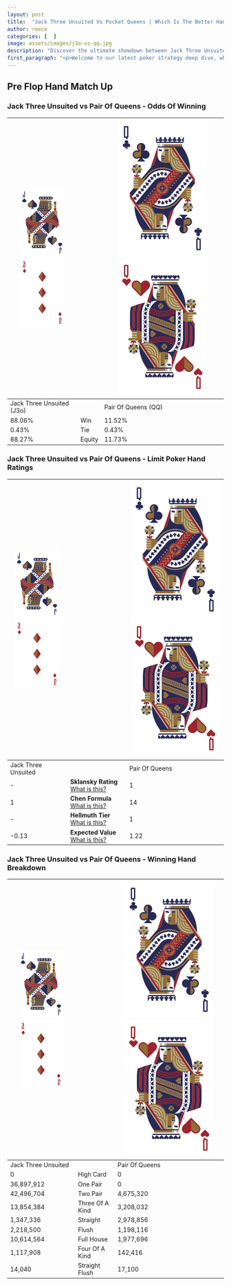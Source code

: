 ```yaml
---
layout: post
title:  "Jack Three Unsuited Vs Pocket Queens | Which Is The Better Hand In Poker? A Complete Guide"
author: reece
categories: [  ]
image: assets/images/j3o-vs-qq.jpg
description: "Discover the ultimate showdown between Jack Three Unsuited and Pair Of Queens in poker! Uncover the odds, strategies, and scenarios where one hand triumphs over the other. Get ready to up your poker game with this thrilling analysis."
first_paragraph: "<p>Welcome to our latest poker strategy deep dive, where we're pitting two distinct hands against each other in a high-stakes showdown: Jack Three Unsuited vs Pair Of Queens.</p><p>In the dynamic world of poker, every decision counts, and knowing which hand holds the upper hand is key to your success at the table.</p><p>In this article, we'll dissect these two hands, explore the scenarios where one dominates the other, and equip you with the knowledge to make strategic choices that can tip the odds in your favor.</p><p>Get ready to unravel the intriguing dynamics of these poker hands and elevate your game to new heights.</p>"
---
```




[comment]: # (sp0)

## Pre Flop Hand Match Up

<div class="table hand-ratings" markdown="1"> 



### Jack Three Unsuited vs Pair Of Queens - Odds Of Winning


    
| ![image info](assets/images/hand1/J.png) ![image info](assets/images/hand1/3o.png) |  | ![image info](assets/images/hand2/Q.png) ![image info](assets/images/hand2/Qo.png) |
| -------- | -------- | -------- |
| Jack Three Unsuited (J3o) |  | Pair Of Queens (QQ) |
| 88.06% | Win | 11.52% |
| 0.43% | Tie | 0.43% |
| 88.27% | Equity | 11.73% |




[comment]: # (sp1)



### Jack Three Unsuited vs Pair Of Queens - Limit Poker Hand Ratings


    
| ![image info](assets/images/hand1/J.png) ![image info](assets/images/hand1/3o.png) |  | ![image info](assets/images/hand2/Q.png) ![image info](assets/images/hand2/Qo.png) |
| -------- | -------- | -------- |
| Jack Three Unsuited |  | Pair Of Queens |
| - | **Sklansky Rating** [What is this?](/sklansky-rating-explained) | 1 |
| 1 | **Chen Formula** [What is this?](/chen-formula-explained) | 14 |
| - | **Hellmuth Tier** [What is this?](/Hellmuth-tier-explained) | 1 |
| -0.13 | **Expected Value** [What is this?](/expected-value-explained) | 1.22 |




[comment]: # (sp2)



### Jack Three Unsuited vs Pair Of Queens - Winning Hand Breakdown


    
| ![image info](assets/images/hand1/J.png) ![image info](assets/images/hand1/3o.png) |  | ![image info](assets/images/hand2/Q.png) ![image info](assets/images/hand2/Qo.png) |
| -------- | -------- | -------- |
| Jack Three Unsuited |  | Pair Of Queens |
| 0 | High Card | 0 |
| 36,897,912 | One Pair | 0 |
| 42,496,704 | Two Pair | 4,675,320 |
| 13,854,384 | Three Of A Kind | 3,208,032 |
| 1,347,336 | Straight | 2,978,856 |
| 2,218,500 | Flush | 1,198,116 |
| 10,614,564 | Full House | 1,977,696 |
| 1,117,908 | Four Of A Kind | 142,416 |
| 14,040 | Straight Flush | 17,100 |




[comment]: # (sp3)



</div>

[comment]: # (sp4)



[comment]: # (sp5)

